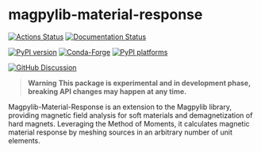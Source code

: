 # magpylib-material-response

[![Actions Status][actions-badge]][actions-link]
[![Documentation Status][rtd-badge]][rtd-link]

[![PyPI version][pypi-version]][pypi-link]
[![Conda-Forge][conda-badge]][conda-link]
[![PyPI platforms][pypi-platforms]][pypi-link]

[![GitHub Discussion][github-discussions-badge]][github-discussions-link]

<!-- SPHINX-START -->

<!-- prettier-ignore-start -->
[actions-badge]:            https://github.com/magpylib/magpylib-material-response/workflows/CI/badge.svg
[actions-link]:             https://github.com/magpylib/magpylib-material-response/actions
[conda-badge]:              https://img.shields.io/conda/vn/conda-forge/magpylib-material-response
[conda-link]:               https://github.com/conda-forge/magpylib-material-response-feedstock
[github-discussions-badge]: https://img.shields.io/static/v1?label=Discussions&message=Ask&color=blue&logo=github
[github-discussions-link]:  https://github.com/magpylib/magpylib-material-response/discussions
[pypi-link]:                https://pypi.org/project/magpylib-material-response/
[pypi-platforms]:           https://img.shields.io/pypi/pyversions/magpylib-material-response
[pypi-version]:             https://img.shields.io/pypi/v/magpylib-material-response
[rtd-badge]:                https://readthedocs.org/projects/magpylib-material-response/badge/?version=latest
[rtd-link]:                 https://magpylib-material-response.readthedocs.io/en/latest/?badge=latest

<!-- prettier-ignore-end -->

> **Warning**
> **This package is experimental and in development phase, breaking API changes may happen at any time.**

Magpylib-Material-Response is an extension to the Magpylib library, providing magnetic field analysis for soft materials and demagnetization of hard magnets. Leveraging the Method of Moments, it calculates magnetic material response by meshing sources in an arbitrary number of unit elements.
